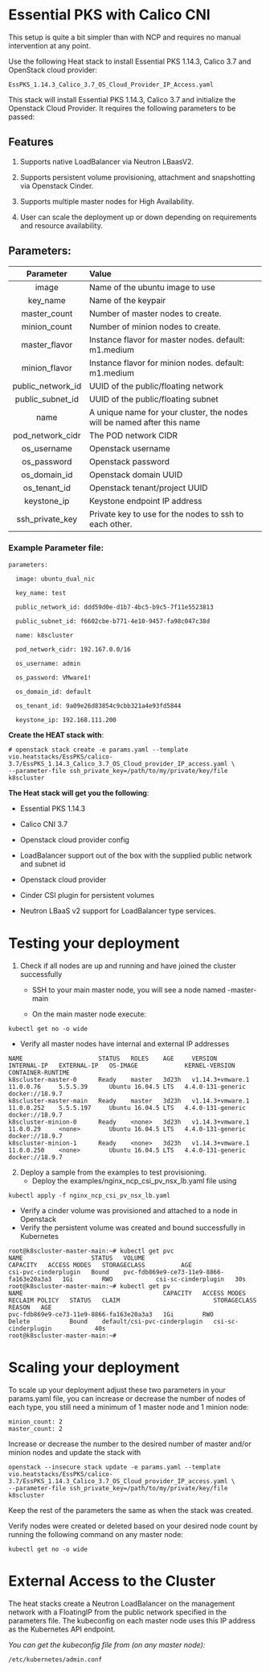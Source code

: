 Essential PKS with Calico CNI
=============================

This setup is quite a bit simpler than with NCP and requires no manual
intervention at any point.

Use the following Heat stack to install Essential PKS 1.14.3, Calico 3.7
and OpenStack cloud provider:
```
EssPKS_1.14.3_Calico_3.7_OS_Cloud_Provider_IP_Access.yaml
```
This stack will install Essential PKS 1.14.3, Calico 3.7 and initialize
the Openstack Cloud Provider. It requires the following parameters to be
passed:

Features
--------

1.  Supports native LoadBalancer via Neutron LBaasV2.

2.  Supports persistent volume provisioning, attachment and snapshotting via Openstack Cinder.

3. Supports multiple master nodes for High Availability.

4. User can scale the deployment up or down depending on requirements and resource availability.

Parameters:
-----------

| Parameter | Value|
|:---:|:-----|
|  image | Name of the ubuntu image to use |
| key\_name | Name of the keypair |
| master_count | Number of master nodes to create.|
| minion_count | Number of minion nodes to create.|
| master_flavor | Instance flavor for master nodes. default: m1.medium |
| minion_flavor | Instance flavor for minion nodes. default: m1.medium |
| public\_network\_id | UUID of the public/floating network |
| public\_subnet\_id | UUID of the public/floating subnet |
| name | A unique name for your cluster, the nodes will be named after this name |
| pod\_network\_cidr | The POD network CIDR |
| os\_username | Openstack username |
| os\_password | Openstack password |
| os\_domain\_id | Openstack domain UUID |
| os\_tenant\_id | Openstack tenant/project UUID |
| keystone\_ip | Keystone endpoint IP address |
| ssh\_private\_key  | Private key to use for the nodes to ssh to each other.|

### Example Parameter file:

```
parameters:

  image: ubuntu_dual_nic

  key_name: test

  public_network_id: ddd59d0e-d1b7-4bc5-b9c5-7f11e5523813

  public_subnet_id: f6602cbe-b771-4e10-9457-fa98c047c38d

  name: k8scluster

  pod_network_cidr: 192.167.0.0/16

  os_username: admin

  os_password: VMware1!

  os_domain_id: default

  os_tenant_id: 9a09e26d83854c9cbb321a4e93fd5844

  keystone_ip: 192.168.111.200

```

**Create the HEAT stack with**:
```
# openstack stack create -e params.yaml --template vio.heatstacks/EssPKS/calico-3.7/EssPKS_1.14.3_Calico_3.7_OS_Cloud_provider_IP_access.yaml \
--parameter-file ssh_private_key=/path/to/my/private/key/file k8scluster
```

**The Heat stack will get you the following**:

-   Essential PKS 1.14.3

-   Calico CNI 3.7

-   Openstack cloud provider config

-   LoadBalancer support out of the box with the supplied public network and subnet id

-   Openstack cloud provider

-   Cinder CSI plugin for persistent volumes

-   Neutron LBaaS v2 support for LoadBalancer type services.

Testing your deployment
=======================
1. Check if all nodes are up and running and have joined the cluster successfully
   * SSH to your main master node, you will see a node named <cluster-name>-master-main

   * On the main master node execute:
~~~~
kubectl get no -o wide
~~~~
   * Verify all master nodes have internal and external IP addresses
```
NAME                     STATUS   ROLES    AGE     VERSION            INTERNAL-IP   EXTERNAL-IP   OS-IMAGE             KERNEL-VERSION      CONTAINER-RUNTIME
k8scluster-master-0      Ready    master   3d23h   v1.14.3+vmware.1   11.0.0.76     5.5.5.39      Ubuntu 16.04.5 LTS   4.4.0-131-generic   docker://18.9.7
k8scluster-master-main   Ready    master   3d23h   v1.14.3+vmware.1   11.0.0.252    5.5.5.197     Ubuntu 16.04.5 LTS   4.4.0-131-generic   docker://18.9.7
k8scluster-minion-0      Ready    <none>   3d23h   v1.14.3+vmware.1   11.0.0.29     <none>        Ubuntu 16.04.5 LTS   4.4.0-131-generic   docker://18.9.7
k8scluster-minion-1      Ready    <none>   3d23h   v1.14.3+vmware.1   11.0.0.250    <none>        Ubuntu 16.04.5 LTS   4.4.0-131-generic   docker://18.9.7
```

2. Deploy a sample from the examples to test provisioning.
   * Deploy the examples/nginx_ncp_csi_pv_nsx_lb.yaml file using
~~~~
kubectl apply -f nginx_ncp_csi_pv_nsx_lb.yaml
~~~~
   * Verify a cinder volume was provisioned and attached to a node in Openstack
   * Verify the persistent volume was created and bound successfully in Kubernetes
```
root@k8scluster-master-main:~# kubectl get pvc
NAME                   STATUS   VOLUME                                     CAPACITY   ACCESS MODES   STORAGECLASS          AGE
csi-pvc-cinderplugin   Bound    pvc-fdb869e9-ce73-11e9-8866-fa163e20a3a3   1Gi        RWO            csi-sc-cinderplugin   30s
root@k8scluster-master-main:~# kubectl get pv
NAME                                       CAPACITY   ACCESS MODES   RECLAIM POLICY   STATUS   CLAIM                          STORAGECLASS          REASON   AGE
pvc-fdb869e9-ce73-11e9-8866-fa163e20a3a3   1Gi        RWO            Delete           Bound    default/csi-pvc-cinderplugin   csi-sc-cinderplugin            40s
root@k8scluster-master-main:~#
```

Scaling your deployment
=======================

To scale up your deployment adjust these two parameters in your params.yaml file, you can increase or decrease the
number of nodes of each type, you still need a minimum of 1 master node and 1 minion node:
~~~~
minion_count: 2
master_count: 2
~~~~
Increase or decrease the number to the desired number of master and/or minion nodes and update the stack with
```
openstack --insecure stack update -e params.yaml --template vio.heatstacks/EssPKS/calico-3.7/EssPKS_1.14.3_Calico_3.7_OS_Cloud_provider_IP_access.yaml \
--parameter-file ssh_private_key=/path/to/my/private/key/file  k8scluster
```

Keep the rest of the parameters the same as when the stack was created.

Verify nodes were created or deleted based on your desired node count by running the following command on any master node:
~~~~
kubectl get no -o wide
~~~~

External Access to the Cluster
==============================

The heat stacks create a Neutron LoadBalancer on the management network with a FloatingIP from the public network
specified in the parameters file. The kubeconfig on each master node uses this IP address as the Kubernetes API endpoint.

*You can get the kubeconfig file from (on any master node):*
```
/etc/kubernetes/admin.conf
```
